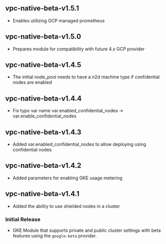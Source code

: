 ## vpc-native-beta-v1.5.1

- Enables utilizing GCP managed prometheus

## vpc-native-beta-v1.5.0

- Prepares module for compatibility with future 4.x GCP provider

## vpc-native-beta-v1.4.5

- The initial node_pool needs to have a n2d machine type if confidential nodes are enabled

## vpc-native-beta-v1.4.4

- Fix typo var name var.enabled_confidential_nodes -> var.enable_confidential_nodes

## vpc-native-beta-v1.4.3

- Added var.enabled_confidential_nodes to allow deploying using confidential nodes

## vpc-native-beta-v1.4.2

- Added parameters for enabling GKE usage metering

## vpc-native-beta-v1.4.1

- Added the ability to use shielded nodes in a cluster

### Initial Release

- GKE Module that supports private and public cluster settings with beta features using the `google-beta` provider.
